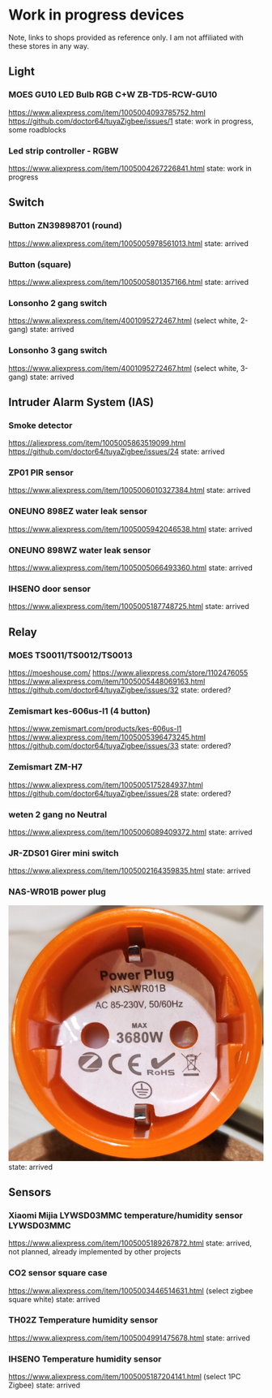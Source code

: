 # Work in progress devices
Note, links to shops provided as reference only. I am not affiliated with these stores in any way.

## Light
### MOES GU10 LED Bulb RGB C+W ZB-TD5-RCW-GU10
https://www.aliexpress.com/item/1005004093785752.html
https://github.com/doctor64/tuyaZigbee/issues/1
state: work in progress, some roadblocks
### Led strip controller - RGBW
https://www.aliexpress.com/item/1005004267226841.html
state: work in progress

## Switch 
### Button ZN39898701 (round)
https://www.aliexpress.com/item/1005005978561013.html
state: arrived
### Button (square)
https://www.aliexpress.com/item/1005005801357166.html
state: arrived
### Lonsonho 2 gang switch
https://www.aliexpress.com/item/4001095272467.html (select white, 2-gang)
state: arrived
### Lonsonho 3 gang switch
https://www.aliexpress.com/item/4001095272467.html (select white, 3-gang)
state: arrived

## Intruder Alarm System (IAS)
### Smoke detector
https://aliexpress.com/item/1005005863519099.html
https://github.com/doctor64/tuyaZigbee/issues/24
state: arrived
### ZP01 PIR sensor
https://www.aliexpress.com/item/1005006010327384.html
state: arrived
### ONEUNO 898EZ water leak sensor
https://www.aliexpress.com/item/1005005942046538.html
state: arrived
### ONEUNO 898WZ water leak sensor
https://www.aliexpress.com/item/1005005066493360.html
state: arrived
### IHSENO door sensor
https://www.aliexpress.com/item/1005005187748725.html
state: arrived

## Relay
### MOES TS0011/TS0012/TS0013
https://moeshouse.com/
https://www.aliexpress.com/store/1102476055
https://www.aliexpress.com/item/1005005448069163.html
https://github.com/doctor64/tuyaZigbee/issues/32
state: ordered?
### Zemismart kes-606us-l1 (4 button)
https://www.zemismart.com/products/kes-606us-l1
https://www.aliexpress.com/item/1005005396473245.html
https://github.com/doctor64/tuyaZigbee/issues/33
state: ordered?
### Zemismart ZM-H7
https://www.aliexpress.com/item/1005005175284937.html
https://github.com/doctor64/tuyaZigbee/issues/28
state: ordered?
### weten 2 gang no Neutral
https://www.aliexpress.com/item/1005006089409372.html
state: arrived
### JR-ZDS01 Girer mini switch
https://www.aliexpress.com/item/1005002164359835.html
state: arrived
### NAS-WR01B power plug
![Photo top](device_img/NAS-WR01B_top.jpg "NAS-WR01B top view")
state: arrived

## Sensors
### Xiaomi Mijia LYWSD03MMC temperature/humidity sensor LYWSD03MMC
https://www.aliexpress.com/item/1005005189267872.html
state: arrived, not planned, already implemented by other projects
### CO2 sensor square case
https://www.aliexpress.com/item/1005003446514631.html (select zigbee square white)
state: arrived
### TH02Z Temperature humidity sensor
https://www.aliexpress.com/item/1005004991475678.html
state: arrived
### IHSENO Temperature humidity sensor
https://www.aliexpress.com/item/1005005187204141.html (select 1PC Zigbee)
state: arrived
